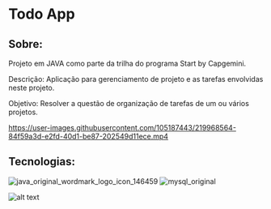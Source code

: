 # Todo App


## Sobre: 
Projeto em JAVA como parte da trilha do programa Start by Capgemini.

Descrição: Aplicação para gerenciamento de projeto e as tarefas envolvidas neste projeto.

Objetivo: Resolver a questão de organização de tarefas de um ou vários projetos.

https://user-images.githubusercontent.com/105187443/219968564-84f59a3d-e2fd-40d1-be87-202549d11ece.mp4

## Tecnologias:
![java_original_wordmark_logo_icon_146459](https://user-images.githubusercontent.com/105187443/219552303-fb53bf65-13d2-48ce-a2ce-9e16b4619aa5.png)
![mysql_original](https://user-images.githubusercontent.com/105187443/219552620-fa4ccc0e-fe9e-415f-b1da-033eabd75ee0.png)


![alt text](https://cdn.1min30.com/wp-content/uploads/2018/06/logo-Capgemini-1.jpg) 
